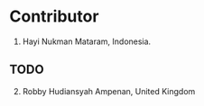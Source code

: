# Contributor

1. Hayi Nukman
   Mataram, Indonesia.

## TODO

2. Robby Hudiansyah
   Ampenan, United Kingdom
